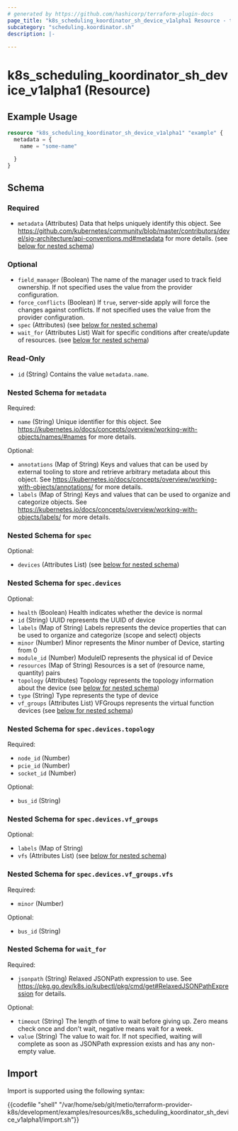 ```yaml
---
# generated by https://github.com/hashicorp/terraform-plugin-docs
page_title: "k8s_scheduling_koordinator_sh_device_v1alpha1 Resource - terraform-provider-k8s"
subcategory: "scheduling.koordinator.sh"
description: |-
  
---
```


# k8s_scheduling_koordinator_sh_device_v1alpha1 (Resource)



## Example Usage

```terraform
resource "k8s_scheduling_koordinator_sh_device_v1alpha1" "example" {
  metadata = {
    name = "some-name"

  }
}
```

<!-- schema generated by tfplugindocs -->
## Schema

### Required

- `metadata` (Attributes) Data that helps uniquely identify this object. See https://github.com/kubernetes/community/blob/master/contributors/devel/sig-architecture/api-conventions.md#metadata for more details. (see [below for nested schema](#nestedatt--metadata))

### Optional

- `field_manager` (Boolean) The name of the manager used to track field ownership. If not specified uses the value from the provider configuration.
- `force_conflicts` (Boolean) If `true`, server-side apply will force the changes against conflicts. If not specified uses the value from the provider configuration.
- `spec` (Attributes) (see [below for nested schema](#nestedatt--spec))
- `wait_for` (Attributes List) Wait for specific conditions after create/update of resources. (see [below for nested schema](#nestedatt--wait_for))

### Read-Only

- `id` (String) Contains the value `metadata.name`.

<a id="nestedatt--metadata"></a>
### Nested Schema for `metadata`

Required:

- `name` (String) Unique identifier for this object. See https://kubernetes.io/docs/concepts/overview/working-with-objects/names/#names for more details.

Optional:

- `annotations` (Map of String) Keys and values that can be used by external tooling to store and retrieve arbitrary metadata about this object. See https://kubernetes.io/docs/concepts/overview/working-with-objects/annotations/ for more details.
- `labels` (Map of String) Keys and values that can be used to organize and categorize objects. See https://kubernetes.io/docs/concepts/overview/working-with-objects/labels/ for more details.


<a id="nestedatt--spec"></a>
### Nested Schema for `spec`

Optional:

- `devices` (Attributes List) (see [below for nested schema](#nestedatt--spec--devices))

<a id="nestedatt--spec--devices"></a>
### Nested Schema for `spec.devices`

Optional:

- `health` (Boolean) Health indicates whether the device is normal
- `id` (String) UUID represents the UUID of device
- `labels` (Map of String) Labels represents the device properties that can be used to organize and categorize (scope and select) objects
- `minor` (Number) Minor represents the Minor number of Device, starting from 0
- `module_id` (Number) ModuleID represents the physical id of Device
- `resources` (Map of String) Resources is a set of (resource name, quantity) pairs
- `topology` (Attributes) Topology represents the topology information about the device (see [below for nested schema](#nestedatt--spec--devices--topology))
- `type` (String) Type represents the type of device
- `vf_groups` (Attributes List) VFGroups represents the virtual function devices (see [below for nested schema](#nestedatt--spec--devices--vf_groups))

<a id="nestedatt--spec--devices--topology"></a>
### Nested Schema for `spec.devices.topology`

Required:

- `node_id` (Number)
- `pcie_id` (Number)
- `socket_id` (Number)

Optional:

- `bus_id` (String)


<a id="nestedatt--spec--devices--vf_groups"></a>
### Nested Schema for `spec.devices.vf_groups`

Optional:

- `labels` (Map of String)
- `vfs` (Attributes List) (see [below for nested schema](#nestedatt--spec--devices--vf_groups--vfs))

<a id="nestedatt--spec--devices--vf_groups--vfs"></a>
### Nested Schema for `spec.devices.vf_groups.vfs`

Required:

- `minor` (Number)

Optional:

- `bus_id` (String)





<a id="nestedatt--wait_for"></a>
### Nested Schema for `wait_for`

Required:

- `jsonpath` (String) Relaxed JSONPath expression to use. See https://pkg.go.dev/k8s.io/kubectl/pkg/cmd/get#RelaxedJSONPathExpression for details.

Optional:

- `timeout` (String) The length of time to wait before giving up. Zero means check once and don't wait, negative means wait for a week.
- `value` (String) The value to wait for. If not specified, waiting will complete as soon as JSONPath expression exists and has any non-empty value.

## Import

Import is supported using the following syntax:

{{codefile "shell" "/var/home/seb/git/metio/terraform-provider-k8s/development/examples/resources/k8s_scheduling_koordinator_sh_device_v1alpha1/import.sh"}}

